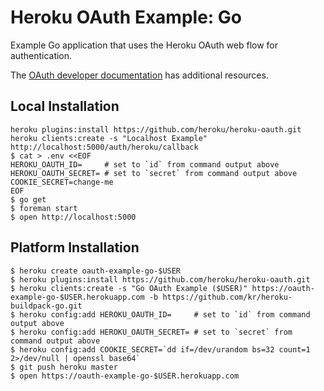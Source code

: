 # Heroku OAuth Example: Go

Example Go application that uses the Heroku OAuth web flow for authentication.

The [OAuth developer documentation](https://devcenter.heroku.com/articles/oauth?preview=1) has additional resources.

## Local Installation

```
heroku plugins:install https://github.com/heroku/heroku-oauth.git
heroku clients:create -s "Localhost Example" http://localhost:5000/auth/heroku/callback
$ cat > .env <<EOF
HEROKU_OAUTH_ID=     # set to `id` from command output above
HEROKU_OAUTH_SECRET= # set to `secret` from command output above
COOKIE_SECRET=change-me
EOF
$ go get
$ foreman start
$ open http://localhost:5000
```

## Platform Installation

```
$ heroku create oauth-example-go-$USER
$ heroku plugins:install https://github.com/heroku/heroku-oauth.git
$ heroku clients:create -s "Go OAuth Example ($USER)" https://oauth-example-go-$USER.herokuapp.com -b https://github.com/kr/heroku-buildpack-go.git
$ heroku config:add HEROKU_OAUTH_ID=     # set to `id` from command output above
$ heroku config:add HEROKU_OAUTH_SECRET= # set to `secret` from command output above
$ heroku config:add COOKIE_SECRET=`dd if=/dev/urandom bs=32 count=1 2>/dev/null | openssl base64`
$ git push heroku master
$ open https://oauth-example-go-$USER.herokuapp.com
```
